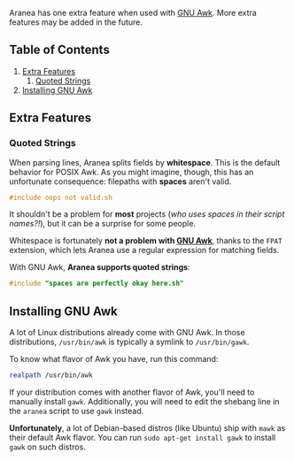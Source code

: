 Aranea has one extra feature when used with [GNU Awk][1]. More extra features may be added in the future.

## Table of Contents

1. [Extra Features](#extra-features)
    1. [Quoted Strings](#quoted-strings)
2. [Installing GNU Awk](#installing-gnu-awk)

## Extra Features

### Quoted Strings

When parsing lines, Aranea splits fields by **whitespace**. This is the default behavior for POSIX Awk. As you might imagine, though, this has an unfortunate consequence: filepaths with **spaces** aren't valid.

```c
#include oops not valid.sh
```

It shouldn't be a problem for **most** projects (*who uses spaces in their script names?!*), but it can be a surprise for some people.

Whitespace is fortunately **not a problem with [GNU Awk][1]**, thanks to the `FPAT` extension, which lets Aranea use a regular expression for matching fields.

With GNU Awk, **Aranea supports quoted strings**:

```c
#include "spaces are perfectly okay here.sh"
```

## Installing GNU Awk

A lot of Linux distributions already come with GNU Awk. In those distributions, `/usr/bin/awk` is typically a symlink to `/usr/bin/gawk`.

To know what flavor of Awk you have, run this command:

```bash
realpath /usr/bin/awk
```

If your distribution comes with another flavor of Awk, you'll need to manually install `gawk`. Additionally, you will need to edit the shebang line in the `aranea` script to use `gawk` instead.

**Unfortunately**, a lot of Debian-based distros (like Ubuntu) ship with `mawk` as their default Awk flavor. You can run `sudo apt-get install gawk` to install `gawk` on such distros.

[1]: https://www.gnu.org/software/gawk/
